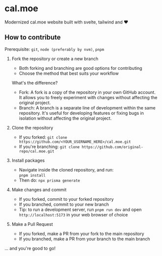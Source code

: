# cal.moe
Modernized cal.moe website built with svelte, tailwind and ❤️

## How to contribute
Prerequisite: `git`, `node (preferably by nvm)`, `pnpm`

1. Fork the repository or create a new branch
   - Both forking and branching are good options for contributing
   - Choose the method that best suits your workflow
   
   What's the difference?
   - Fork: A fork is a copy of the repository in your own GitHub account. It allows you to freely experiment with changes without affecting the original project.
   - Branch: A branch is a separate line of development within the same repository. It's useful for developing features or fixing bugs in isolation without affecting the original project.

2. Clone the repository
   - If you forked: `git clone https://github.com/<YOUR_USERNAME_HERE>/cal.moe.git`
   - If you're branching: `git clone https://github.com/original-repo/cal.moe.git`

3. Install packages
   - Navigate inside the cloned repository, and run:  
     `pnpm install`
   - Then do:
     `npx prisma generate`

4. Make changes and commit
   - If you forked, commit to your forked repository
   - If you branched, commit to your new branch
   - Tip: to run a development server, run `pnpm run dev` and open `http://localhost:5173` in your web browser of choice

5. Make a Pull Request
   - If you forked, make a PR from your fork to the main repository
   - If you branched, make a PR from your branch to the main branch

... and you're good to go!
